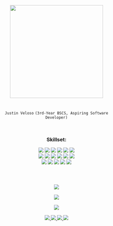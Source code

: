 <div align="center">

  <img src="https://media.tenor.com/cpmCB81UfgAAAAAi/psyduck.gif" width="300" />

  <h1></h1>

  <code>Justin Veloso</code>
  <code>(3rd-Year BSCS, Aspiring Software Developer)</code>

  <br>

  <h3>Skillset:</h3>

  <!-- Languages -->
<img src="https://img.shields.io/badge/-TypeScript-000000?style=flat-square&logo=typescript" />
<img src="https://img.shields.io/badge/-JavaScript-000000?style=flat-square&logo=javascript" />
<img src="https://img.shields.io/badge/-Python-000000?style=flat-square&logo=python" />
<img src="https://img.shields.io/badge/-C++-000000?style=flat-square&logo=c" />
<img src="https://img.shields.io/badge/-HTML5-000000?style=flat-square&logo=html5" />
<img src="https://img.shields.io/badge/-CSS3-000000?style=flat-square&logo=css3" />

<br>
<!-- Frameworks & Tools -->
<img src="https://img.shields.io/badge/-React-000000?style=flat-square&logo=react" />
<img src="https://img.shields.io/badge/-Vite-000000?style=flat-square&logo=vite" />
<img src="https://img.shields.io/badge/-MySQL-000000?style=flat-square&logo=mysql" />
<img src="https://img.shields.io/badge/-MongoDB-000000?style=flat-square&logo=mongodb" />
<img src="https://img.shields.io/badge/-CockroachDB-000000?style=flat-square&logo=cockroachdb" />
<img src="https://img.shields.io/badge/-SQLAlchemy-000000?style=flat-square&logo=sqlalchemy" />

<br>

<img src="https://img.shields.io/badge/-Alembic-000000?style=flat-square&logo=alembic" />
<img src="https://img.shields.io/badge/-Amazon%20AWS-000000?style=flat-square&logo=amazon-web-services" />
<img src="https://img.shields.io/badge/-Git-000000?style=flat-square&logo=git" />
<img src="https://img.shields.io/badge/-GitHub-000000?style=flat-square&logo=github" />
<img src="https://img.shields.io/badge/-Docker-000000?style=flat-square&logo=docker" />


 
  <br><br>
  <!-- GitHub Stats -->
  <img src="https://github-readme-stats.vercel.app/api?username=ThatDott&theme=transparent&card_height=150&show_icons=true&hide_border=false&hide_title=true&ring_color=ffffff&icon_color=ffffff&text_color=ffffff" />
  <br><br>
  <img src="https://github-readme-streak-stats.herokuapp.com?user=ThatDott&theme=transparent&border_radius=4.6&card_width=466&card_height=150&stroke=EBEBEB&ring=EBEBEB&currStreakNum=EBEBEB&currStreakLabel=EBEBEB&sideLabels=EBEBEB&fire=EB8E00&sideNums=EBEBEB&dates=EBEBEB&border=EBEBEB&excludeDaysLabel=EBEBEB" />
  <br><br>
  <img src="https://github-readme-stats.vercel.app/api/top-langs/?username=thatdott&layout=compact&theme=transparent&border_radius=4.6&card_width=466&card_height=150&stroke=EBEBEB&ring=EBEBEB&title_color=FFFFFF&text_color=FFFFFF"/>
  <br><br>

  <!-- Socials -->
  <a href="https://www.linkedin.com/in/justin-veloso-21395b27b/">
    <img src="https://img.shields.io/badge/-justinveloso-blue?style=flat-square&logo=Linkedin&logoColor=white" />
  </a>
  <a href="https://facebook.com/thatdot44/">
    <img src="https://img.shields.io/badge/-justinveloso-darkblue?style=flat-square&logo=facebook&logoColor=white" />
  </a>
  <a href="https://instagram.com/dotveloso">
    <img src="https://img.shields.io/badge/-dotveloso-purple?style=flat-square&logo=instagram&logoColor=white" />
  </a>
  <a href="mailto:justinsanveloso@gmail.com">
    <img src="https://img.shields.io/badge/-justinsanveloso@gmail.com-c14438?style=flat-square&logo=Gmail&logoColor=white" />
  </a>

</div>
